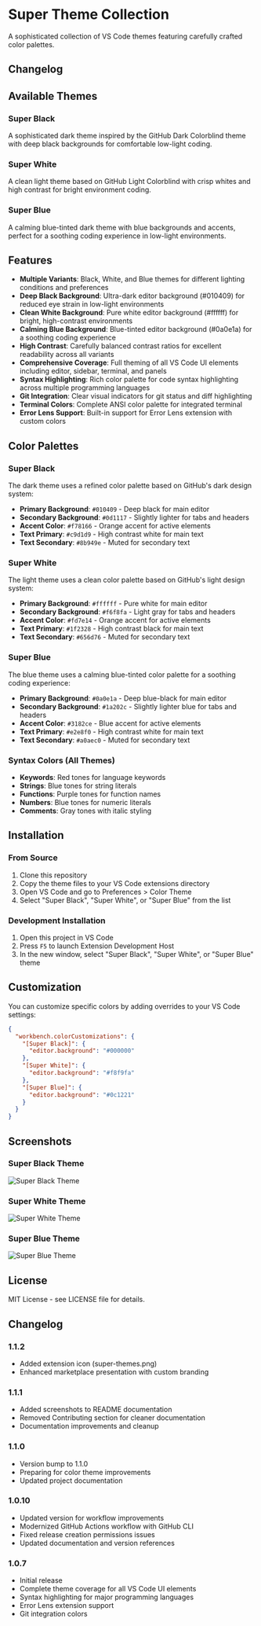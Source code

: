 # Super Theme Collection

A sophisticated collection of VS Code themes featuring carefully crafted color palettes.

## Changelog

## Available Themes

### Super Black
A sophisticated dark theme inspired by the GitHub Dark Colorblind theme with deep black backgrounds for comfortable low-light coding.

### Super White
A clean light theme based on GitHub Light Colorblind with crisp whites and high contrast for bright environment coding.

### Super Blue
A calming blue-tinted dark theme with blue backgrounds and accents, perfect for a soothing coding experience in low-light environments.

## Features

- **Multiple Variants**: Black, White, and Blue themes for different lighting conditions and preferences
- **Deep Black Background**: Ultra-dark editor background (#010409) for reduced eye strain in low-light environments
- **Clean White Background**: Pure white editor background (#ffffff) for bright, high-contrast environments
- **Calming Blue Background**: Blue-tinted editor background (#0a0e1a) for a soothing coding experience
- **High Contrast**: Carefully balanced contrast ratios for excellent readability across all variants
- **Comprehensive Coverage**: Full theming of all VS Code UI elements including editor, sidebar, terminal, and panels
- **Syntax Highlighting**: Rich color palette for code syntax highlighting across multiple programming languages
- **Git Integration**: Clear visual indicators for git status and diff highlighting
- **Terminal Colors**: Complete ANSI color palette for integrated terminal
- **Error Lens Support**: Built-in support for Error Lens extension with custom colors

## Color Palettes

### Super Black
The dark theme uses a refined color palette based on GitHub's dark design system:

- **Primary Background**: `#010409` - Deep black for main editor
- **Secondary Background**: `#0d1117` - Slightly lighter for tabs and headers
- **Accent Color**: `#f78166` - Orange accent for active elements
- **Text Primary**: `#c9d1d9` - High contrast white for main text
- **Text Secondary**: `#8b949e` - Muted for secondary text

### Super White
The light theme uses a clean color palette based on GitHub's light design system:

- **Primary Background**: `#ffffff` - Pure white for main editor
- **Secondary Background**: `#f6f8fa` - Light gray for tabs and headers
- **Accent Color**: `#fd7e14` - Orange accent for active elements
- **Text Primary**: `#1f2328` - High contrast black for main text
- **Text Secondary**: `#656d76` - Muted for secondary text

### Super Blue

The blue theme uses a calming blue-tinted color palette for a soothing coding experience:

- **Primary Background**: `#0a0e1a` - Deep blue-black for main editor
- **Secondary Background**: `#1a202c` - Slightly lighter blue for tabs and headers
- **Accent Color**: `#3182ce` - Blue accent for active elements
- **Text Primary**: `#e2e8f0` - High contrast white for main text
- **Text Secondary**: `#a0aec0` - Muted for secondary text

### Syntax Colors (All Themes)
- **Keywords**: Red tones for language keywords
- **Strings**: Blue tones for string literals
- **Functions**: Purple tones for function names
- **Numbers**: Blue tones for numeric literals
- **Comments**: Gray tones with italic styling

## Installation

### From Source
1. Clone this repository
2. Copy the theme files to your VS Code extensions directory
3. Open VS Code and go to Preferences > Color Theme
4. Select "Super Black", "Super White", or "Super Blue" from the list

### Development Installation
1. Open this project in VS Code
2. Press `F5` to launch Extension Development Host
3. In the new window, select "Super Black", "Super White", or "Super Blue" theme

## Customization

You can customize specific colors by adding overrides to your VS Code settings:

```json
{
  "workbench.colorCustomizations": {
    "[Super Black]": {
      "editor.background": "#000000"
    },
    "[Super White]": {
      "editor.background": "#f8f9fa"
    },
    "[Super Blue]": {
      "editor.background": "#0c1221"
    }
  }
}
```

## Screenshots

### Super Black Theme
![Super Black Theme](docs/images/super.themes-black.png)

### Super White Theme
![Super White Theme](docs/images/super-themes-white.png)

### Super Blue Theme
![Super Blue Theme](docs/images/super-themes-blue.png)

## License

MIT License - see LICENSE file for details.

## Changelog

### 1.1.2

- Added extension icon (super-themes.png)
- Enhanced marketplace presentation with custom branding

### 1.1.1

- Added screenshots to README documentation
- Removed Contributing section for cleaner documentation
- Documentation improvements and cleanup

### 1.1.0

- Version bump to 1.1.0
- Preparing for color theme improvements
- Updated project documentation

### 1.0.10

- Updated version for workflow improvements
- Modernized GitHub Actions workflow with GitHub CLI
- Fixed release creation permissions issues
- Updated documentation and version references

### 1.0.7

- Initial release
- Complete theme coverage for all VS Code UI elements
- Syntax highlighting for major programming languages
- Error Lens extension support
- Git integration colors
